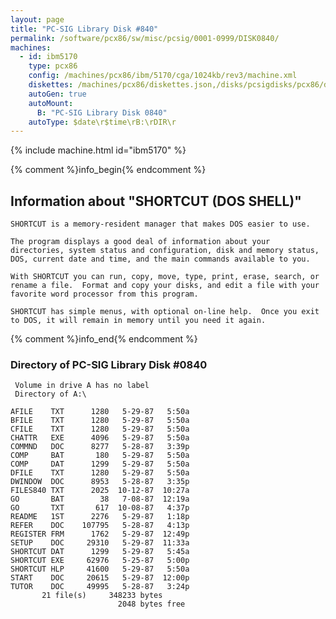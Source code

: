 ```yaml
---
layout: page
title: "PC-SIG Library Disk #840"
permalink: /software/pcx86/sw/misc/pcsig/0001-0999/DISK0840/
machines:
  - id: ibm5170
    type: pcx86
    config: /machines/pcx86/ibm/5170/cga/1024kb/rev3/machine.xml
    diskettes: /machines/pcx86/diskettes.json,/disks/pcsigdisks/pcx86/diskettes.json
    autoGen: true
    autoMount:
      B: "PC-SIG Library Disk 0840"
    autoType: $date\r$time\rB:\rDIR\r
---
```


{% include machine.html id="ibm5170" %}

{% comment %}info_begin{% endcomment %}

## Information about "SHORTCUT (DOS SHELL)"

    SHORTCUT is a memory-resident manager that makes DOS easier to use.
    
    The program displays a good deal of information about your
    directories, system status and configuration, disk and memory status,
    DOS, current date and time, and the main commands available to you.
    
    With SHORTCUT you can run, copy, move, type, print, erase, search, or
    rename a file.  Format and copy your disks, and edit a file with your
    favorite word processor from this program.
    
    SHORTCUT has simple menus, with optional on-line help.  Once you exit
    to DOS, it will remain in memory until you need it again.
{% comment %}info_end{% endcomment %}


### Directory of PC-SIG Library Disk #0840

     Volume in drive A has no label
     Directory of A:\

    AFILE    TXT      1280   5-29-87   5:50a
    BFILE    TXT      1280   5-29-87   5:50a
    CFILE    TXT      1280   5-29-87   5:50a
    CHATTR   EXE      4096   5-29-87   5:50a
    COMMND   DOC      8277   5-28-87   3:39p
    COMP     BAT       180   5-29-87   5:50a
    COMP     DAT      1299   5-29-87   5:50a
    DFILE    TXT      1280   5-29-87   5:50a
    DWINDOW  DOC      8953   5-28-87   3:35p
    FILES840 TXT      2025  10-12-87  10:27a
    GO       BAT        38   7-08-87  12:19a
    GO       TXT       617  10-08-87   4:37p
    README   1ST      2276   5-29-87   1:18p
    REFER    DOC    107795   5-28-87   4:13p
    REGISTER FRM      1762   5-29-87  12:49p
    SETUP    DOC     29310   5-29-87  11:33a
    SHORTCUT DAT      1299   5-29-87   5:45a
    SHORTCUT EXE     62976   5-25-87   5:00p
    SHORTCUT HLP     41600   5-29-87   5:50a
    START    DOC     20615   5-29-87  12:00p
    TUTOR    DOC     49995   5-28-87   3:24p
           21 file(s)     348233 bytes
                            2048 bytes free
